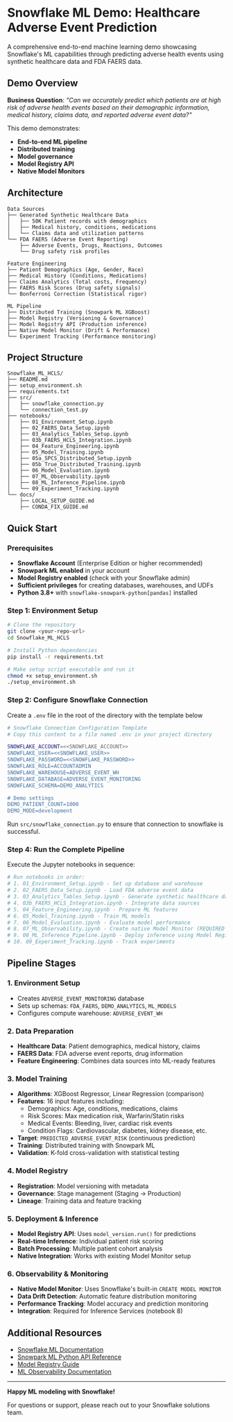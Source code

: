 # Snowflake ML Demo: Healthcare Adverse Event Prediction

A comprehensive end-to-end machine learning demo showcasing Snowflake's ML capabilities through predicting adverse health events using synthetic healthcare data and FDA FAERS data.

## Demo Overview

**Business Question**: *"Can we accurately predict which patients are at high risk of adverse health events based on their demographic information, medical history, claims data, and reported adverse event data?"*

This demo demonstrates:
- **End-to-end ML pipeline**
- **Distributed training**
- **Model governance**
- **Model Registry API**
- **Native Model Monitors**

## Architecture

```
Data Sources
├── Generated Synthetic Healthcare Data
│   ├── 50K Patient records with demographics
│   ├── Medical history, conditions, medications
│   └── Claims data and utilization patterns
└── FDA FAERS (Adverse Event Reporting)
    ├── Adverse Events, Drugs, Reactions, Outcomes
    └── Drug safety risk profiles

Feature Engineering
├── Patient Demographics (Age, Gender, Race)
├── Medical History (Conditions, Medications)
├── Claims Analytics (Total costs, Frequency)
├── FAERS Risk Scores (Drug safety signals)
└── Bonferroni Correction (Statistical rigor)

ML Pipeline
├── Distributed Training (Snowpark ML XGBoost)
├── Model Registry (Versioning & Governance)
├── Model Registry API (Production inference)
├── Native Model Monitor (Drift & Performance)
└── Experiment Tracking (Performance monitoring)
```

## Project Structure

```
Snowflake_ML_HCLS/
├── README.md
├── setup_environment.sh
├── requirements.txt
├── src/
│   ├── snowflake_connection.py
│   └── connection_test.py
├── notebooks/
│   ├── 01_Environment_Setup.ipynb
│   ├── 02_FAERS_Data_Setup.ipynb
│   ├── 03_Analytics_Tables_Setup.ipynb
│   ├── 03b_FAERS_HCLS_Integration.ipynb
│   ├── 04_Feature_Engineering.ipynb
│   ├── 05_Model_Training.ipynb
│   ├── 05a_SPCS_Distributed_Setup.ipynb
│   ├── 05b_True_Distributed_Training.ipynb
│   ├── 06_Model_Evaluation.ipynb
│   ├── 07_ML_Observability.ipynb
│   ├── 08_ML_Inference_Pipeline.ipynb
│   └── 09_Experiment_Tracking.ipynb
└── docs/
    ├── LOCAL_SETUP_GUIDE.md
    ├── CONDA_FIX_GUIDE.md
```

## Quick Start

### Prerequisites

- **Snowflake Account** (Enterprise Edition or higher recommended)
- **Snowpark ML enabled** in your account
- **Model Registry enabled** (check with your Snowflake admin)
- **Sufficient privileges** for creating databases, warehouses, and UDFs
- **Python 3.8+** with `snowflake-snowpark-python[pandas]` installed

### Step 1: Environment Setup

```bash
# Clone the repository
git clone <your-repo-url>
cd Snowflake_ML_HCLS

# Install Python dependencies
pip install -r requirements.txt

# Make setup script executable and run it
chmod +x setup_environment.sh
./setup_environment.sh
```

### Step 2: Configure Snowflake Connection

Create a `.env` file in the root of the directory with the template below

```bash
# Snowflake Connection Configuration Template
# Copy this content to a file named .env in your project directory

SNOWFLAKE_ACCOUNT=<<SNOWFLAKE_ACCOUNT>>
SNOWFLAKE_USER=<<SNOWFLAKE_USER>>
SNOWFLAKE_PASSWORD=<<SNOWFLAKE_PASSWORD>>
SNOWFLAKE_ROLE=ACCOUNTADMIN
SNOWFLAKE_WAREHOUSE=ADVERSE_EVENT_WH
SNOWFLAKE_DATABASE=ADVERSE_EVENT_MONITORING
SNOWFLAKE_SCHEMA=DEMO_ANALYTICS

# Demo settings
DEMO_PATIENT_COUNT=1000
DEMO_MODE=development 
```

Run `src/snowflake_connection.py` to ensure that connection to snowflake is successful.

### Step 4: Run the Complete Pipeline

Execute the Jupyter notebooks in sequence:

```bash
# Run notebooks in order:
# 1. 01_Environment_Setup.ipynb - Set up database and warehouse
# 2. 02_FAERS_Data_Setup.ipynb - Load FDA adverse event data
# 3. 03_Analytics_Tables_Setup.ipynb - Generate synthetic healthcare data
# 4. 03b_FAERS_HCLS_Integration.ipynb - Integrate data sources
# 5. 04_Feature_Engineering.ipynb - Prepare ML features
# 6. 05_Model_Training.ipynb - Train ML models
# 7. 06_Model_Evaluation.ipynb - Evaluate model performance
# 8. 07_ML_Observability.ipynb - Create native Model Monitor (REQUIRED before notebook 8)
# 9. 08_ML_Inference_Pipeline.ipynb - Deploy inference using Model Registry API
# 10. 09_Experiment_Tracking.ipynb - Track experiments
```

## Pipeline Stages

### 1. Environment Setup
- Creates `ADVERSE_EVENT_MONITORING` database
- Sets up schemas: `FDA_FAERS`, `DEMO_ANALYTICS`, `ML_MODELS`
- Configures compute warehouse: `ADVERSE_EVENT_WH`

### 2. Data Preparation
- **Healthcare Data**: Patient demographics, medical history, claims
- **FAERS Data**: FDA adverse event reports, drug information
- **Feature Engineering**: Combines data sources into ML-ready features

### 3. Model Training
- **Algorithms**: XGBoost Regressor, Linear Regression (comparison)
- **Features**: 16 input features including:
  - Demographics: Age, conditions, medications, claims
  - Risk Scores: Max medication risk, Warfarin/Statin risks
  - Medical Events: Bleeding, liver, cardiac risk events  
  - Condition Flags: Cardiovascular, diabetes, kidney disease, etc.
- **Target**: `PREDICTED_ADVERSE_EVENT_RISK` (continuous prediction)
- **Training**: Distributed training with Snowpark ML
- **Validation**: K-fold cross-validation with statistical testing

### 4. Model Registry
- **Registration**: Model versioning with metadata
- **Governance**: Stage management (Staging → Production)
- **Lineage**: Training data and feature tracking

### 5. Deployment & Inference
- **Model Registry API**: Uses `model_version.run()` for predictions
- **Real-time Inference**: Individual patient risk scoring
- **Batch Processing**: Multiple patient cohort analysis
- **Native Integration**: Works with existing Model Monitor setup

### 6. Observability & Monitoring
- **Native Model Monitor**: Uses Snowflake's built-in `CREATE MODEL MONITOR` 
- **Data Drift Detection**: Automatic feature distribution monitoring
- **Performance Tracking**: Model accuracy and prediction monitoring
- **Integration**: Required for Inference Services (notebook 8)

## Additional Resources

- [Snowflake ML Documentation](https://docs.snowflake.com/en/developer-guide/snowpark-ml/index)
- [Snowpark ML Python API Reference](https://docs.snowflake.com/en/developer-guide/snowflake-ml/snowpark-ml)
- [Model Registry Guide](https://docs.snowflake.com/en/developer-guide/snowpark-ml/snowpark-ml-mlops-model-registry)
- [ML Observability Documentation](https://docs.snowflake.com/en/developer-guide/snowflake-ml/model-registry/model-observability)

---

**Happy ML modeling with Snowflake!**

For questions or support, please reach out to your Snowflake solutions team. 
